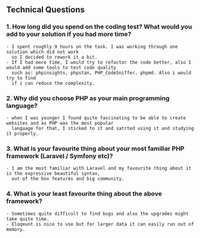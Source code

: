 ## Technical Questions

### 1. How long did you spend on the coding test? What would you add to your solution if you had more time?
    - I spent roughly 9 hours on the task. I was working through one solution which did not work
      so I decided to rework it a bit.
    - If I had more time, I would try to refactor the code better, also I would add some tools to test code quality
      such as: phpinsights, phpstan, PHP_CodeSniffer, phpmd. Also i would try to find
      if i can reduce the complexity.

### 2. Why did you choose PHP as your main programming language?
    - when I was younger I found quite fascinating to be able to create websites and as PHP was the most popular
      language for that, I sticked to it and satrted using it and studying it properly.

### 3. What is your favourite thing about your most familiar PHP framework (Laravel / Symfony etc)?
    - I am the most familiar with Laravel and my favourite thing about it is the expressive beautiful syntax,
      out of the box features and big community.

### 4. What is your least favourite thing about the above framework?
    - Sometimes quite difficult to find bugs and also the upgrades might take quite time. 
    - Eloqeunt is nice to use but for larger data it can easily run out of memory. 
